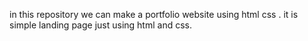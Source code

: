 in this repository we can make a portfolio website using html css .
it is simple landing page just using html and css.
